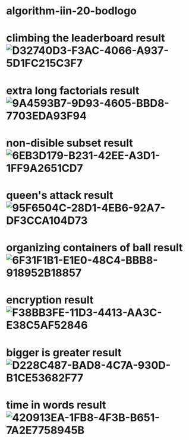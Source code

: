 # algorithm-iin-20-bodlogo
# climbing the leaderboard result ![D32740D3-F3AC-4066-A937-5D1FC215C3F7](https://github.com/user-attachments/assets/36cabe9b-8ad1-448f-b8d9-f1456c5e9750)
# extra long factorials result ![9A4593B7-9D93-4605-BBD8-7703EDA93F94](https://github.com/user-attachments/assets/01acb7cd-847d-4dbc-91b2-8808f94b41b9)
# non-disible subset result ![6EB3D179-B231-42EE-A3D1-1FF9A2651CD7](https://github.com/user-attachments/assets/08db0cea-3468-4f04-9265-c2a8f850c70e)
# queen's attack result ![95F6504C-28D1-4EB6-92A7-DF3CCA104D73](https://github.com/user-attachments/assets/5a818dcd-571c-4b55-b195-dc3268b4a71c)
# organizing containers of ball result ![6F31F1B1-E1E0-48C4-BBB8-918952B18857](https://github.com/user-attachments/assets/a6ba48e5-4f36-424a-ac14-cd10ed8949e5)
# encryption result ![F38BB3FE-11D3-4413-AA3C-E38C5AF52846](https://github.com/user-attachments/assets/4ca22d13-bbd7-422a-a4bc-9684ff2c875c)
# bigger is greater result ![D228C487-BAD8-4C7A-930D-B1CE53682F77](https://github.com/user-attachments/assets/729d22d9-988a-4462-909a-c95724c0c731)
# time in words result ![420913EA-1FB8-4F3B-B651-7A2E7758945B](https://github.com/user-attachments/assets/81dd9612-d7da-4b85-8d88-276c0db78381)
